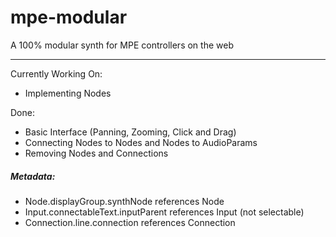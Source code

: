 # mpe-modular
A 100% modular synth for MPE controllers on the web

----------------

Currently Working On:
- Implementing Nodes

Done:
- Basic Interface (Panning, Zooming, Click and Drag)
- Connecting Nodes to Nodes and Nodes to AudioParams
- Removing Nodes and Connections

##### Metadata:
- Node.displayGroup.synthNode            references Node
- Input.connectableText.inputParent      references Input (not selectable)
- Connection.line.connection             references Connection
